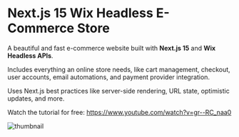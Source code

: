 # Next.js 15 Wix Headless E-Commerce Store

A beautiful and fast e-commerce website built with **Next.js 15** and **Wix Headless APIs**.

Includes everything an online store needs, like cart management, checkout, user accounts, email automations, and payment provider integration.

Uses Next.js best practices like server-side rendering, URL state, optimistic updates, and more.

Watch the tutorial for free: https://www.youtube.com/watch?v=gr--RC_naa0

![thumbnail](https://github.com/user-attachments/assets/61631ee7-832a-4d2e-82de-396627bb024f)
